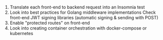 1. Translate each front-end to backend request into an Insomnia test
2. Look into best practices for Golang middleware implementations
Check front-end JWT signing libraries (automatic signing & sending with POST)
4. Enable "protected routes" on front-end 
5. Look into creating container orchestration with docker-compose or kubernetes